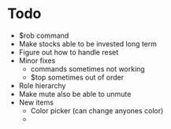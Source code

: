 # Todo

- $rob command
- Make stocks able to be invested long term
- Figure out how to handle reset
- Minor fixes
    - commands sometimes not working
    - $top sometimes out of order
- Role hierarchy
- Make mute also be able to unmute
- New items
    - Color picker (can change anyones color)
    -
